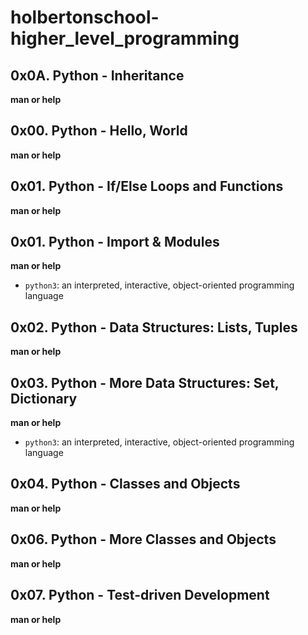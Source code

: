 # holbertonschool-higher_level_programming   
  
## 0x0A. Python - Inheritance   
  
**man or help**  

## 0x00. Python - Hello, World   
  
**man or help**  
  
## 0x01. Python - If/Else Loops and Functions  
  
**man or help**
  
## 0x01. Python - Import & Modules  
  
**man or help**  
  
- `python3`: an interpreted, interactive, object-oriented programming language  
  
## 0x02. Python - Data Structures: Lists, Tuples  
  
**man or help**  
  
## 0x03. Python - More Data Structures: Set, Dictionary  
  
**man or help**
  
- `python3`: an interpreted, interactive, object-oriented programming language  
  
## 0x04. Python - Classes and Objects  
  
**man or help**  

## 0x06. Python - More Classes and Objects  
  
**man or help**  
  
## 0x07. Python - Test-driven Development
  
**man or help**  
